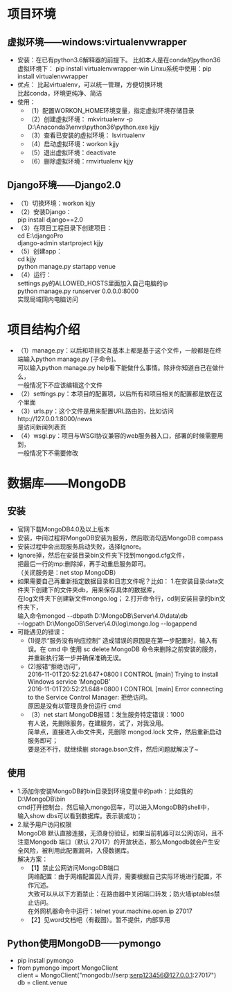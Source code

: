 # 项目环境
## 虚拟环境——windows:virtualenvwrapper
+ 安装：在已有python3.6解释器的前提下。
比如本人是在conda的python36虚拟环境下：
pip install virtualenvwrapper-win
Linxu系统中使用：pip install virtualenvwrapper
+ 优点：
比起virtualenv，可以统一管理，方便切换环境  
比起conda，环境更纯净、简洁
+ 使用：
    - （1）配置WORKON_HOME环境变量，指定虚拟环境存储目录
    - （2）创建虚拟环境：
    mkvirtualenv -p D:\Anaconda3\envs\python36\python.exe kjjy
    - （3）查看已安装的虚拟环境：
    lsvirtualenv
    - （4）启动虚拟环境：workon kjjy
    - （5）退出虚拟环境：deactivate
    - （6）删除虚拟环境：rmvirtualenv kjjy

## Django环境——Django2.0
+ （1）切换环境：workon kjjy
+ （2）安装Django：  
    pip install django==2.0  
+ （3）在项目工程目录下创建项目：  
    cd E:\djangoPro  
    django-admin startproject kjjy
+ （5）创建app：  
    cd kjjy  
    python manage.py startapp venue
+ （4）运行：  
  settings.py的ALLOWED_HOSTS里面加入自己电脑的ip  
  python manage.py runserver 0.0.0.0:8000  
  实现局域网内电脑访问
  
# 项目结构介绍
+ （1）manage.py：以后和项目交互基本上都是基于这个文件，一般都是在终端输入python manage.py [子命令]。  
可以输入python manage.py help看下能做什么事情。除非你知道自己在做什么，  
一般情况下不应该编辑这个文件
+ （2）settings.py：本项目的配置项，以后所有和项目相关的配置都是放在这个里面
+ （3）urls.py：这个文件是用来配置URL路由的，比如访问http://127.0.0.1:8000/news  
是访问新闻列表页
+ （4）wsgi.py：项目与WSGI协议兼容的web服务器入口，部署的时候需要用到，  
一般情况下不需要修改


# 数据库——MongoDB
## 安装
+ 官网下载MongoDB4.0及以上版本
+ 安装，中间过程将MongoDB安装为服务，然后取消勾选MongoDB compass
+ 安装过程中会出现服务启动失败，选择Ignore。
+ Ignore掉，然后在安装目录bin文件夹下找到mongod.cfg文件，  
  把最后一行的mp:删除掉，再手动重启服务即可。  
  （关闭服务是：net stop MongoDB）
+ 如果需要自己再重新指定数据目录和日志文件呢？比如：
1.在安装目录data文件夹下创建下的文件夹db，用来保存具体的数据库，  
在log文件夹下创建新文件mongo.log；
2.打开命令行，cd到安装目录的bin文件夹下，  
输入命令mongod --dbpath D:\MongoDB\Server\4.0\data\db   
--logpath D:\MongoDB\Server\4.0\log\mongo.log --logappend
+ 可能遇见的错误：
  - (1)提示“服务没有响应控制” 造成错误的原因是在第一步配置时，输入有误。在 cmd 中 使用 sc delete MongoDB 命令来删除之前安装的服务，并重新执行第一步并确保准确无误。
  - (2)报错“拒绝访问”，  
2016-11-01T20:52:21.647+0800 I CONTROL [main] Trying to install Windows service ‘MongoDB’  
2016-11-01T20:52:21.648+0800 I CONTROL [main] Error connecting to the Service Control Manager: 拒绝访问。  
原因是没有以管理员身份运行 cmd  
  - （3）net start MongoDB报错：发生服务特定错误：1000  
有人说，先删除服务，在建服务，试了，对我没用。  
简单点，直接进入db文件夹，先删除 mongod.lock 文件，然后重新启动服务即可；  
要是还不行，就继续删 storage.bson文件，然后问题就解决了~

## 使用
+ 1.添加你安装MongoDB的bin目录到环境变量中的path：比如我的D:\MongoDB\bin  
cmd打开控制台，然后输入mongo回车，可以进入MongoDB的shell中，  
输入show dbs可以看到数据库。表示装成功；  
+ 2.赋予用户访问权限  
MongoDB 默认直接连接，无须身份验证，如果当前机器可以公网访问，且不注意Mongodb 端口（默认 27017）的开放状态，那么Mongodb就会产生安全风险，被利用此配置漏洞，入侵数据库。  
解决方案：
  - 【1】禁止公网访问MongoDB端口  
  网络配置：由于网络配置因人而异，需要根据自己实际环境进行配置，不作冗述。  
  大致可以从以下方面禁止：在路由器中关闭端口转发；防火墙iptables禁止访问。  
  在外网机器命令中运行：telnet your.machine.open.ip 27017  
  - 【2】见word文档吧（有截图）。暂不提供，内部享用

## Python使用MongoDB——pymongo
+ pip install pymongo
+ from pymongo import MongoClient  
  client = MongoClient("mongodb://serp:serp123456@127.0.0.1:27017")  
  db = client.venue

